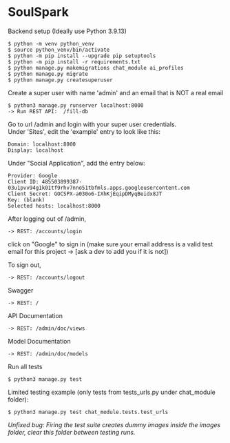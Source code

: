 # SoulSpark


Backend setup (Ideally use Python 3.9.13)
```
$ python -m venv python_venv
$ source python_venv/bin/activate
$ python -m pip install --upgrade pip setuptools
$ python -m pip install -r requirements.txt
$ python manage.py makemigrations chat_module ai_profiles 
$ python manage.py migrate
$ python manage.py createsuperuser
```

Create a super user with name 'admin' and an email that is NOT a real email

```
$ python3 manage.py runserver localhost:8000
-> Run REST API:  /fill-db
```

Go to url /admin and login with your super user credentials. \
Under 'Sites', edit the 'example' entry to look like this:
```
Domain: localhost:8000
Display: localhost
```

Under "Social Application", add the entry below:
```
Provider: Google
Client ID: 485503899387-03u1pvv94g1k01tf9rhv7nno51tbfmls.apps.googleusercontent.com
Client Secret: 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
Key: (blank)
Selected hosts: localhost:8000
```

After logging out of /admin,
```
-> REST: /accounts/login
```
click on "Google" to sign in (make sure your email address is a valid test email for this project -> [ask a dev to add you if it is not])

To sign out,
```
-> REST: /accounts/logout
```

Swagger
```
-> REST: /
```

API Documentation
```
-> REST: /admin/doc/views
```
Model Documentation
```
-> REST: /admin/doc/models
```
Run all tests
```
$ python3 manage.py test
```

Limited testing example (only tests from tests_urls.py under chat_module folder):
```
$ python3 manage.py test chat_module.tests.test_urls
```

*Unfixed bug: Firing the test suite creates dummy images inside the images folder, clear this folder between testing runs.*

